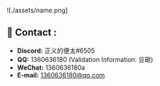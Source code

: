 ![./assets/name.png]

## 🌸 Contact :

- **Discord:** 正义的便太#6505
- **QQ:** 1360636180 (Validation Information: 豆砸)
- **WeChat:** 1360636180a
- **E-mail:** 1360636180@qq.com

